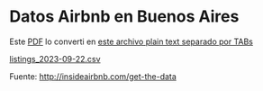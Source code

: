 # Datos Airbnb en Buenos Aires

Este [PDF](https://turismo.buenosaires.gob.ar/sites/turismo/files/Registro-Alquileres-Turisticos-Temporarios.pdf) lo converti en [este archivo plain text separado por TABs](Registro-Alquileres-Turisticos-Temporarios.tsv)

[listings_2023-09-22.csv](listings_2023-09-22.csv) 

Fuente: http://insideairbnb.com/get-the-data
